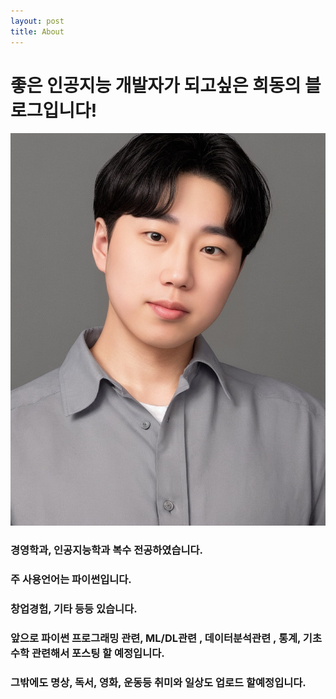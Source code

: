 ```yaml
---
layout: post
title: About
---
```


# 좋은 인공지능 개발자가 되고싶은 희동의 블로그입니다!
![Alt text](KakaoTalk_Photo_2023-12-06-02-09-10.jpeg)
### 경영학과, 인공지능학과 복수 전공하였습니다.
### 주 사용언어는 파이썬입니다.
### 창업경험, 기타 등등 있습니다.
### 앞으로 파이썬 프로그래밍 관련, ML/DL관련 , 데이터분석관련 , 통계, 기초수학 관련해서 포스팅 할 예정입니다.
### 그밖에도 명상, 독서, 영화, 운동등 취미와 일상도 업로드 할예정입니다.